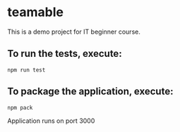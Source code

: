 # teamable
This is a demo project for IT beginner course. 

## To run the tests, execute:

    npm run test

## To package the application, execute:

    npm pack 

Application runs on port 3000
